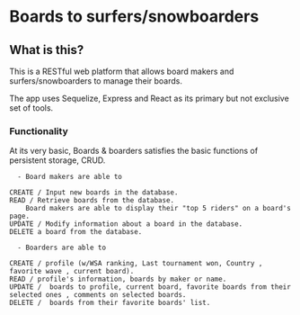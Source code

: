 # Boards to surfers/snowboarders

## What is this? 

This is a RESTful web platform that allows board makers and surfers/snowboarders to manage their boards. 

The app uses Sequelize, Express and React as its primary but not exclusive set of tools. 


### Functionality 

 At its very basic, Boards & boarders satisfies the basic functions of persistent storage, CRUD. 

```
  - Board makers are able to  

CREATE / Input new boards in the database.
READ / Retrieve boards from the database.
    Board makers are able to display their "top 5 riders" on a board's page.
UPDATE / Modify information about a board in the database.
DELETE a board from the database. 

``` 

```
  - Boarders are able to  

CREATE / profile (w/WSA ranking, Last tournament won, Country , favorite wave , current board).
READ / profile's information, boards by maker or name. 
UPDATE /  boards to profile, current board, favorite boards from their selected ones , comments on selected boards.
DELETE /  boards from their favorite boards' list.

```